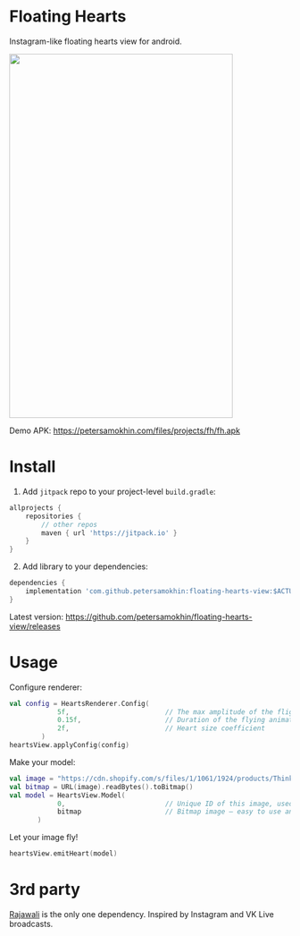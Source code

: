 # Floating Hearts
Instagram-like floating hearts view for android.

<img src="https://petersamokhin.com/files/projects/fh/demo.gif" width="400" height="651" />

Demo APK: https://petersamokhin.com/files/projects/fh/fh.apk

# Install

1. Add `jitpack` repo to your project-level `build.gradle`:
```groovy
allprojects {
    repositories {
        // other repos
	    maven { url 'https://jitpack.io' }
    }
}
```

2. Add library to your dependencies:
```groovy
dependencies {
    implementation 'com.github.petersamokhin:floating-hearts-view:$ACTUAL_VERSION'
}
```
Latest version: https://github.com/petersamokhin/floating-hearts-view/releases

# Usage

Configure renderer:

```kotlin
val config = HeartsRenderer.Config(
            5f,                        // The max amplitude of the flight along the X axis
            0.15f,                     // Duration of the flying animation will be multiplied by this value (lower — faster)
            2f,                        // Heart size coefficient 
        )
heartsView.applyConfig(config)
```

Make your model:

```kotlin
val image = "https://cdn.shopify.com/s/files/1/1061/1924/products/Thinking_Face_Emoji_large.png"
val bitmap = URL(image).readBytes().toBitmap()
val model = HeartsView.Model(
            0,                         // Unique ID of this image, used for Rajawali materials caching
            bitmap                     // Bitmap image — easy to use any drawable or image by URL and convert to bitmap
       )
```

Let your image fly!

```kotlin
heartsView.emitHeart(model)
```

# 3rd party
[Rajawali](https://github.com/Rajawali/Rajawali) is the only one dependency. Inspired by Instagram and VK Live broadcasts.
